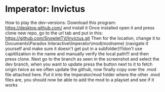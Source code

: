 # Imperator: Invictus
How to play the dev-versions: Download this program: https://desktop.github.com/ and install it Once installed open it and press clone new repo, go to the url tab and put in this: https://github.com/SnowletTV/Invictus.git Then for the location, change it to Documents\Paradox Interactive\Imperator\mod(modname) (navigate it yourself and make sure it doesn't get put in a subfolder)!!!don't use capitilization in the name and manually verify the local path!!! and then press clone. Next go to the branch as seen in the screenshot and select the dev branch, when you want to update press the button next to it to fetch origin twice as we often update the github, now finally copy over the .mod file attached here. Put it into the Imperator/mod folder where the other .mod files are, you should now be able to add the mod to a playset and see if it works
